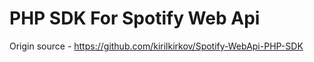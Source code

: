 # PHP SDK For Spotify Web Api
Origin source - https://github.com/kirilkirkov/Spotify-WebApi-PHP-SDK
